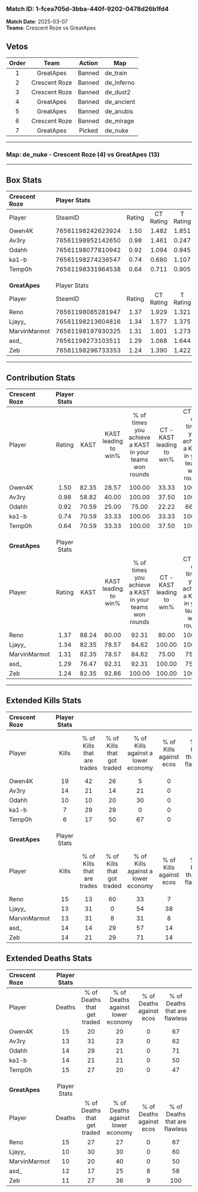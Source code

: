 ### Match ID: 1-fcea705d-3bba-440f-9202-0478d26b1fd4  
**Match Date**: 2025-03-07  
**Teams**: Crescent Roze vs GreatApes  

## Vetos  

| Order | Team | Action | Map |
| :---: | :--: | :----: | --- |
| 1 | GreatApes | Banned | de_train |
| 2 | Crescent Roze | Banned | de_inferno |
| 3 | Crescent Roze | Banned | de_dust2 |
| 4 | GreatApes | Banned | de_ancient |
| 5 | GreatApes | Banned | de_anubis |
| 6 | Crescent Roze | Banned | de_mirage |
| 7 | GreatApes | Picked | de_nuke |

---  

### **Map**: de_nuke - Crescent Roze (4) vs GreatApes (13)  
---  

## Box Stats  

| **Crescent Roze** | Player Stats      |        |           |          |       |       |       |         |        |      |     |
| :- | :- | :-: | :-: | :-: | :-: | :-: | :-: | :-: | :-: | :-: | :-: |
| Player            | SteamID           | Rating | CT Rating | T Rating | KAST  |  ADR  | Kills | Assists | Deaths | K/D  | HS% |
| Owen4K            | 76561198242623924 |  1.50  |   1.482   |  1.851   | 82.35 | 100.1 |  19   |    3    |   15   | 1.27 | 63  |
| Av3ry             | 76561198952142650 |  0.98  |   1.461   |  0.247   | 58.82 | 53.8  |  14   |    2    |   13   | 1.08 | 57  |
| Odahh             | 76561198077810942 |  0.92  |   1.094   |  0.945   | 70.59 | 77.2  |  10   |    5    |   14   | 0.71 | 20  |
| ka1-b             | 76561198274236547 |  0.74  |   0.680   |  1.107   | 70.59 | 65.1  |   7   |    7    |   14   | 0.50 | 57  |
| Temp0h            | 76561198331964538 |  0.64  |   0.711   |  0.905   | 70.59 | 61.3  |   6   |    6    |   15   | 0.40 | 50  |
|                   |                   |        |           |          |       |       |       |         |        |      |     |
|                   |                   |        |           |          |       |       |       |         |        |      |     |
|                   |                   |        |           |          |       |       |       |         |        |      |     |
| **GreatApes**     | Player Stats      |        |           |          |       |       |       |         |        |      |     |
| Player            | SteamID           | Rating | CT Rating | T Rating | KAST  |  ADR  | Kills | Assists | Deaths | K/D  | HS% |
| Reno              | 76561198085281947 |  1.37  |   1.929   |  1.321   | 88.24 | 100.8 |  15   |    8    |   15   | 1.00 | 40  |
| Ljayy_            | 76561198213604816 |  1.34  |   1.577   |  1.375   | 82.35 | 88.5  |  13   |    8    |   10   | 1.30 | 53  |
| MarvinMarmot      | 76561198197930325 |  1.31  |   1.601   |  1.273   | 82.35 | 83.5  |  13   |    5    |   10   | 1.30 | 76  |
| asd_              | 76561198273103511 |  1.29  |   1.068   |  1.644   | 76.47 | 95.3  |  14   |    5    |   12   | 1.17 | 57  |
| Zeb               | 76561198296733353 |  1.24  |   1.390   |  1.422   | 82.35 | 62.2  |  14   |    2    |   11   | 1.27 | 21  |
---  

## Contribution Stats  

| **Crescent Roze** | Player Stats |       |                      |                                                        |                           |                                                             |                          |                                                            |
| :- | :-: | :-: | :-: | :-: | :-: | :-: | :-: | :-: |
| Player            |    Rating    | KAST  | KAST leading to win% | % of times you achieve a KAST in your teams won rounds | CT - KAST leading to win% | CT - % of times you achieve a KAST in your teams won rounds | T - KAST leading to win% | T - % of times you achieve a KAST in your teams won rounds |
| Owen4K            |     1.50     | 82.35 |        28.57         |                         100.00                         |           33.33           |                           100.00                            |          20.00           |                           100.00                           |
| Av3ry             |     0.98     | 58.82 |        40.00         |                         100.00                         |           37.50           |                           100.00                            |          50.00           |                           100.00                           |
| Odahh             |     0.92     | 70.59 |        25.00         |                         75.00                          |           22.22           |                            66.67                            |          33.33           |                           100.00                           |
| ka1-b             |     0.74     | 70.59 |        33.33         |                         100.00                         |           33.33           |                           100.00                            |          33.33           |                           100.00                           |
| Temp0h            |     0.64     | 70.59 |        33.33         |                         100.00                         |           37.50           |                           100.00                            |          25.00           |                           100.00                           |
|                   |              |       |                      |                                                        |                           |                                                             |                          |                                                            |
|                   |              |       |                      |                                                        |                           |                                                             |                          |                                                            |
|                   |              |       |                      |                                                        |                           |                                                             |                          |                                                            |
| **GreatApes**     | Player Stats |       |                      |                                                        |                           |                                                             |                          |                                                            |
| Player            |    Rating    | KAST  | KAST leading to win% | % of times you achieve a KAST in your teams won rounds | CT - KAST leading to win% | CT - % of times you achieve a KAST in your teams won rounds | T - KAST leading to win% | T - % of times you achieve a KAST in your teams won rounds |
| Reno              |     1.37     | 88.24 |        80.00         |                         92.31                          |           80.00           |                           100.00                            |          80.00           |                           88.89                            |
| Ljayy_            |     1.34     | 82.35 |        78.57         |                         84.62                          |          100.00           |                           100.00                            |          70.00           |                           77.78                            |
| MarvinMarmot      |     1.31     | 82.35 |        78.57         |                         84.62                          |           75.00           |                            75.00                            |          80.00           |                           88.89                            |
| asd_              |     1.29     | 76.47 |        92.31         |                         92.31                          |          100.00           |                            75.00                            |          90.00           |                           100.00                           |
| Zeb               |     1.24     | 82.35 |        92.86         |                         100.00                         |          100.00           |                           100.00                            |          90.00           |                           100.00                           |
---  

## Extended Kills Stats  

| **Crescent Roze** | Player Stats |                            |                            |                                    |                         |                              |                                 |                                       |                    |           |
| :- | :-: | :-: | :-: | :-: | :-: | :-: | :-: | :-: | :-: | :-: |
| Player            |    Kills     | % of Kills that are trades | % of Kills that got traded | % of Kills against a lower economy | % of Kills against ecos | % of Kills that are flawless | % of Kills that are close duels | % of Kills that are assisted by flash | Pistol Round Kills | AWP Kills |
| Owen4K            |      19      |             42             |             26             |                 5                  |            0            |              79              |               11                |                   0                   |         2          |     0     |
| Av3ry             |      14      |             21             |             14             |                 21                 |            0            |              86              |                7                |                   0                   |         1          |     5     |
| Odahh             |      10      |             10             |             20             |                 30                 |            0            |              30              |                0                |                   0                   |         0          |     0     |
| ka1-b             |      7       |             29             |             29             |                 0                  |            0            |              57              |               14                |                   0                   |         1          |     0     |
| Temp0h            |      6       |             17             |             50             |                 67                 |            0            |              50              |                0                |                   0                   |         0          |     0     |
|                   |              |                            |                            |                                    |                         |                              |                                 |                                       |                    |           |
|                   |              |                            |                            |                                    |                         |                              |                                 |                                       |                    |           |
|                   |              |                            |                            |                                    |                         |                              |                                 |                                       |                    |           |
| **GreatApes**     | Player Stats |                            |                            |                                    |                         |                              |                                 |                                       |                    |           |
| Player            |    Kills     | % of Kills that are trades | % of Kills that got traded | % of Kills against a lower economy | % of Kills against ecos | % of Kills that are flawless | % of Kills that are close duels | % of Kills that are assisted by flash | Pistol Round Kills | AWP Kills |
| Reno              |      15      |             13             |             60             |                 33                 |            7            |              47              |               20                |                   7                   |         0          |     0     |
| Ljayy_            |      13      |             31             |             0              |                 54                 |           38            |              54              |                8                |                   0                   |         1          |     0     |
| MarvinMarmot      |      13      |             31             |             8              |                 31                 |            8            |              62              |                8                |                   0                   |         5          |     0     |
| asd_              |      14      |             14             |             29             |                 57                 |           14            |              86              |               14                |                   0                   |         2          |     1     |
| Zeb               |      14      |             21             |             29             |                 71                 |           14            |              50              |               14                |                   0                   |         2          |     0     |
## Extended Deaths Stats  

| **Crescent Roze** | Player Stats |                             |                                   |                          |                               |                            |                           |               |
| :- | :-: | :-: | :-: | :-: | :-: | :-: | :-: | :-: |
| Player            |    Deaths    | % of Deaths that get traded | % of Deaths against lower economy | % of Deaths against ecos | % of Deaths that are flawless | % of Deaths that are close | % of Deaths while blinded | Deaths to AWP |
| Owen4K            |      15      |             20              |                20                 |            0             |              67               |             13             |             7             |       0       |
| Av3ry             |      13      |             31              |                23                 |            0             |              62               |             15             |             0             |       0       |
| Odahh             |      14      |             29              |                21                 |            0             |              71               |             14             |             0             |       1       |
| ka1-b             |      14      |             21              |                21                 |            0             |              50               |             0              |             0             |       0       |
| Temp0h            |      15      |             27              |                20                 |            0             |              47               |             20             |             0             |       0       |
|                   |              |                             |                                   |                          |                               |                            |                           |               |
|                   |              |                             |                                   |                          |                               |                            |                           |               |
|                   |              |                             |                                   |                          |                               |                            |                           |               |
| **GreatApes**     | Player Stats |                             |                                   |                          |                               |                            |                           |               |
| Player            |    Deaths    | % of Deaths that get traded | % of Deaths against lower economy | % of Deaths against ecos | % of Deaths that are flawless | % of Deaths that are close | % of Deaths while blinded | Deaths to AWP |
| Reno              |      15      |             27              |                27                 |            0             |              67               |             0              |             0             |       2       |
| Ljayy_            |      10      |             30              |                30                 |            0             |              60               |             10             |             0             |       1       |
| MarvinMarmot      |      10      |             20              |                40                 |            0             |              50               |             20             |             0             |       1       |
| asd_              |      12      |             17              |                25                 |            8             |              58               |             8              |             0             |       0       |
| Zeb               |      11      |             27              |                36                 |            9             |              100              |             0              |             0             |       1       |

